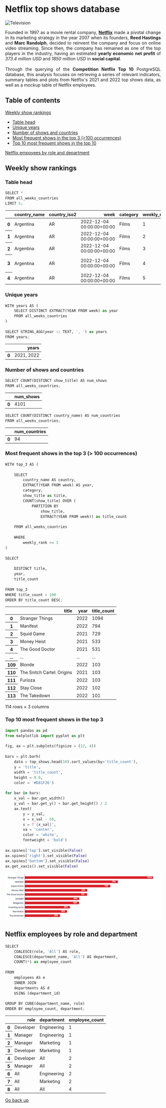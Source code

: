 # Netflix top shows database<a id="title"></a>

<img src="https://images.unsplash.com/photo-1560169897-fc0cdbdfa4d5?w=500&auto=format&fit=crop&q=60&ixlib=rb-4.0.3&ixid=M3wxMjA3fDB8MHxzZWFyY2h8OHx8dHYlMjBzaG93c3xlbnwwfHwwfHx8MA%3D%3D" alt="Television" />
<br/>
<p style="text-align:justify">
Founded in 1997 as a movie rental company, <a href= "https://www.netflix.com/browse"><strong>Netflix</strong></a> made a pivotal change in its marketing strategy in the year 2007 when its founders, <strong>Reed Hastings</strong> and <strong>Marc Randolph</strong>, decided to reinvent the company and focus on online video streaming. Since then, the company has remained as one of the top players in the industry, having an estimated <strong>yearly economic net profit</strong> of <em>373.4 million USD</em> and <em>1850 million USD</em> in <strong>social capital</strong>.
<br/>
<br/>	
Through the querying of the <strong>Competition Netflix Top 10</strong> PostgreSQL database, this analysis focuses on retrieving a series of relevant indicators, summary tables and plots from Netflix's 2021 and 2022 top shows data, as well as a mockup table of Netflix employees.
</p>

## Table of contents
[Weekly show rankings](#rankings)
<br/>
- [Table head](#head)
- [Unique years](#years)
- [Number of shows and countries](#nums)
- [Most frequent shows in the top 3 (>100 occurrences)](#>100)
- [Top 10 most frequent shows in the top 10](#top10)

[Netflix empoyees by role and department](#employees)

## Weekly show rankings<a id="rankings"></a>

### Table head<a id="head"></a>


```python
SELECT *
FROM all_weeks_countries
LIMIT 5;
```




<div>
<style scoped>
    .dataframe tbody tr th:only-of-type {
        vertical-align: middle;
    }

    .dataframe tbody tr th {
        vertical-align: top;
    }

    .dataframe thead th {
        text-align: right;
    }
</style>
<table class="dataframe">
  <thead>
    <tr style="text-align: right;">
      <th></th>
      <th>country_name</th>
      <th>country_iso2</th>
      <th>week</th>
      <th>category</th>
      <th>weekly_rank</th>
      <th>show_title</th>
      <th>season_title</th>
      <th>cumulative_weeks_in_top_10</th>
    </tr>
  </thead>
  <tbody>
    <tr>
      <th>0</th>
      <td>Argentina</td>
      <td>AR</td>
      <td>2022-12-04 00:00:00+00:00</td>
      <td>Films</td>
      <td>1</td>
      <td>Troll</td>
      <td>N/A</td>
      <td>1</td>
    </tr>
    <tr>
      <th>1</th>
      <td>Argentina</td>
      <td>AR</td>
      <td>2022-12-04 00:00:00+00:00</td>
      <td>Films</td>
      <td>2</td>
      <td>My Name Is Vendetta</td>
      <td>N/A</td>
      <td>1</td>
    </tr>
    <tr>
      <th>2</th>
      <td>Argentina</td>
      <td>AR</td>
      <td>2022-12-04 00:00:00+00:00</td>
      <td>Films</td>
      <td>3</td>
      <td>The Swimmers</td>
      <td>N/A</td>
      <td>2</td>
    </tr>
    <tr>
      <th>3</th>
      <td>Argentina</td>
      <td>AR</td>
      <td>2022-12-04 00:00:00+00:00</td>
      <td>Films</td>
      <td>4</td>
      <td>Lady Chatterley's Lover</td>
      <td>N/A</td>
      <td>1</td>
    </tr>
    <tr>
      <th>4</th>
      <td>Argentina</td>
      <td>AR</td>
      <td>2022-12-04 00:00:00+00:00</td>
      <td>Films</td>
      <td>5</td>
      <td>Hunter Killer</td>
      <td>N/A</td>
      <td>1</td>
    </tr>
  </tbody>
</table>
</div>



### Unique years<a id="years"></a>


```python
WITH years AS (
	SELECT DISTINCT EXTRACT(YEAR FROM week) as year
	FROM all_weeks_countries
)

SELECT STRING_AGG(year :: TEXT, ', ') as years
FROM years;
```




<div>
<style scoped>
    .dataframe tbody tr th:only-of-type {
        vertical-align: middle;
    }

    .dataframe tbody tr th {
        vertical-align: top;
    }

    .dataframe thead th {
        text-align: right;
    }
</style>
<table class="dataframe">
  <thead>
    <tr style="text-align: right;">
      <th></th>
      <th>years</th>
    </tr>
  </thead>
  <tbody>
    <tr>
      <th>0</th>
      <td>2021, 2022</td>
    </tr>
  </tbody>
</table>
</div>



### Number of shows and countries<a id="nums"></a>


```python
SELECT COUNT(DISTINCT show_title) AS num_shows
FROM all_weeks_countries;
```




<div>
<style scoped>
    .dataframe tbody tr th:only-of-type {
        vertical-align: middle;
    }

    .dataframe tbody tr th {
        vertical-align: top;
    }

    .dataframe thead th {
        text-align: right;
    }
</style>
<table class="dataframe">
  <thead>
    <tr style="text-align: right;">
      <th></th>
      <th>num_shows</th>
    </tr>
  </thead>
  <tbody>
    <tr>
      <th>0</th>
      <td>4101</td>
    </tr>
  </tbody>
</table>
</div>




```python
SELECT COUNT(DISTINCT country_name) AS num_countries
FROM all_weeks_countries;
```




<div>
<style scoped>
    .dataframe tbody tr th:only-of-type {
        vertical-align: middle;
    }

    .dataframe tbody tr th {
        vertical-align: top;
    }

    .dataframe thead th {
        text-align: right;
    }
</style>
<table class="dataframe">
  <thead>
    <tr style="text-align: right;">
      <th></th>
      <th>num_countries</th>
    </tr>
  </thead>
  <tbody>
    <tr>
      <th>0</th>
      <td>94</td>
    </tr>
  </tbody>
</table>
</div>



### Most frequent shows in the top 3 (> 100 occurrences)<a id=">100"></a>


```python
WITH top_3 AS (
	
	SELECT
		country_name AS country,
		EXTRACT(YEAR FROM week) AS year,
		category,
		show_title as title,
		COUNT(show_title) OVER (
			PARTITION BY
				show_title,
				EXTRACT(YEAR FROM week)) as title_count
	
	FROM all_weeks_countries
	
	WHERE
		weekly_rank <= 3
)

SELECT

	DISTINCT title,
	year,
	title_count
	
FROM top_3
WHERE title_count > 100
ORDER BY title_count DESC;
```




<div>
<style scoped>
    .dataframe tbody tr th:only-of-type {
        vertical-align: middle;
    }

    .dataframe tbody tr th {
        vertical-align: top;
    }

    .dataframe thead th {
        text-align: right;
    }
</style>
<table class="dataframe">
  <thead>
    <tr style="text-align: right;">
      <th></th>
      <th>title</th>
      <th>year</th>
      <th>title_count</th>
    </tr>
  </thead>
  <tbody>
    <tr>
      <th>0</th>
      <td>Stranger Things</td>
      <td>2022</td>
      <td>1094</td>
    </tr>
    <tr>
      <th>1</th>
      <td>Manifest</td>
      <td>2022</td>
      <td>794</td>
    </tr>
    <tr>
      <th>2</th>
      <td>Squid Game</td>
      <td>2021</td>
      <td>729</td>
    </tr>
    <tr>
      <th>3</th>
      <td>Money Heist</td>
      <td>2021</td>
      <td>533</td>
    </tr>
    <tr>
      <th>4</th>
      <td>The Good Doctor</td>
      <td>2021</td>
      <td>531</td>
    </tr>
    <tr>
      <th>...</th>
      <td>...</td>
      <td>...</td>
      <td>...</td>
    </tr>
    <tr>
      <th>109</th>
      <td>Blonde</td>
      <td>2022</td>
      <td>103</td>
    </tr>
    <tr>
      <th>110</th>
      <td>The Snitch Cartel: Origins</td>
      <td>2021</td>
      <td>103</td>
    </tr>
    <tr>
      <th>111</th>
      <td>Furioza</td>
      <td>2022</td>
      <td>103</td>
    </tr>
    <tr>
      <th>112</th>
      <td>Stay Close</td>
      <td>2022</td>
      <td>102</td>
    </tr>
    <tr>
      <th>113</th>
      <td>The Takedown</td>
      <td>2022</td>
      <td>101</td>
    </tr>
  </tbody>
</table>
<p>114 rows × 3 columns</p>
</div>



### Top 10 most frequent shows in the top 3<a id="top10"></a>


```python
import pandas as pd
from matplotlib import pyplot as plt

fig, ax = plt.subplots(figsize = (12, 4))

bars = plt.barh(
    data = top_shows.head(10).sort_values(by='title_count'),
    y = 'title',
    width = 'title_count',
    height = 0.6,
    color = '#D81F26')

for bar in bars:
    x_val = bar.get_width()
    y_val = bar.get_y() + bar.get_height() / 2
    ax.text(
        y = y_val,
        x = x_val - 50,
        s = f'{x_val}',
        va = 'center',
        color = 'white',
        fontweight = 'bold')

ax.spines['top'].set_visible(False)
ax.spines['right'].set_visible(False)
ax.spines['bottom'].set_visible(False)
ax.get_xaxis().set_visible(False)
```


    
![png](notebook_files/notebook_14_0.png)
    


## Netflix employees by role and department<a id="employees"></a>


```python
SELECT
	COALESCE(role, 'All') AS role,
	COALESCE(department_name, 'All') AS department,
	COUNT(*) as employee_count

FROM
	employees AS e
	INNER JOIN
	departments AS d
	USING (department_id)
	
GROUP BY CUBE(department_name, role)
ORDER BY employee_count, department;
```




<div>
<style scoped>
    .dataframe tbody tr th:only-of-type {
        vertical-align: middle;
    }

    .dataframe tbody tr th {
        vertical-align: top;
    }

    .dataframe thead th {
        text-align: right;
    }
</style>
<table class="dataframe">
  <thead>
    <tr style="text-align: right;">
      <th></th>
      <th>role</th>
      <th>department</th>
      <th>employee_count</th>
    </tr>
  </thead>
  <tbody>
    <tr>
      <th>0</th>
      <td>Developer</td>
      <td>Engineering</td>
      <td>1</td>
    </tr>
    <tr>
      <th>1</th>
      <td>Manager</td>
      <td>Engineering</td>
      <td>1</td>
    </tr>
    <tr>
      <th>2</th>
      <td>Manager</td>
      <td>Marketing</td>
      <td>1</td>
    </tr>
    <tr>
      <th>3</th>
      <td>Developer</td>
      <td>Marketing</td>
      <td>1</td>
    </tr>
    <tr>
      <th>4</th>
      <td>Developer</td>
      <td>All</td>
      <td>2</td>
    </tr>
    <tr>
      <th>5</th>
      <td>Manager</td>
      <td>All</td>
      <td>2</td>
    </tr>
    <tr>
      <th>6</th>
      <td>All</td>
      <td>Engineering</td>
      <td>2</td>
    </tr>
    <tr>
      <th>7</th>
      <td>All</td>
      <td>Marketing</td>
      <td>2</td>
    </tr>
    <tr>
      <th>8</th>
      <td>All</td>
      <td>All</td>
      <td>4</td>
    </tr>
  </tbody>
</table>
</div>



[Go back up](#title)
